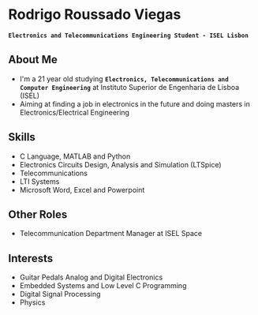 # Rodrigo Roussado Viegas
**`Electronics and Telecommunications Engineering Student - ISEL Lisbon`**

## About Me
- I'm a 21 year old studying **`Electronics, Telecommunications and Computer Engineering`** at Instituto Superior de Engenharia de Lisboa (ISEL)
- Aiming at finding a job in electronics in the future and doing masters in Electronics/Electrical Engineering

## Skills
- C Language, MATLAB and Python
- Electronics Circuits Design, Analysis and Simulation (LTSpice)
- Telecommunications
- LTI Systems
- Microsoft Word, Excel and Powerpoint

## Other Roles
- Telecommunication Department Manager at ISEL Space

## Interests
- Guitar Pedals Analog and Digital Electronics
- Embedded Systems and Low Level C Programming
- Digital Signal Processing
- Physics
